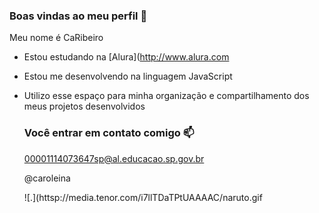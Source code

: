 ### Boas vindas ao meu perfil 💟

Meu nome é CaRibeiro

- Estou estudando na [Alura](http://www.alura.com
- Estou me desenvolvendo na linguagem JavaScript
- Utilizo esse espaço para minha organização e compartilhamento dos meus projetos desenvolvidos

  ### Você entrar em contato comigo 📫

  00001114073647sp@al.educacao.sp.gov.br

  @caroleina

  ![.](httsp://media.tenor.com/i7llTDaTPtUAAAAC/naruto.gif
